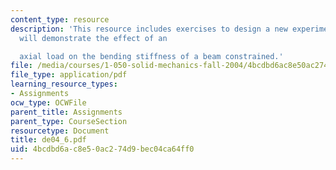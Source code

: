 ```yaml
---
content_type: resource
description: 'This resource includes exercises to design a new experiment, one which
  will demonstrate the effect of an

  axial load on the bending stiffness of a beam constrained.'
file: /media/courses/1-050-solid-mechanics-fall-2004/4bcdbd6ac8e50ac274d9bec04ca64ff0_de04_6.pdf
file_type: application/pdf
learning_resource_types:
- Assignments
ocw_type: OCWFile
parent_title: Assignments
parent_type: CourseSection
resourcetype: Document
title: de04_6.pdf
uid: 4bcdbd6a-c8e5-0ac2-74d9-bec04ca64ff0
---
```

